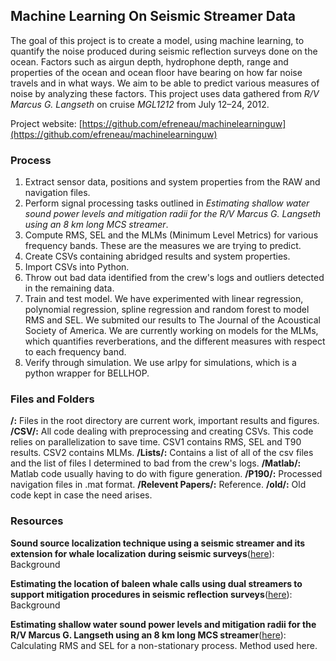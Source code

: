 ## Machine Learning On Seismic Streamer Data ##

The goal of this project is to create a model, using machine learning, to quantify the noise produced during seismic reflection surveys done on the ocean. Factors such as airgun depth, hydrophone depth, range and properties of the ocean and ocean floor have bearing on how far noise travels and in what ways. We aim to be able to predict various measures of noise by analyzing these factors. This project uses data gathered from *R/V Marcus G. Langseth* on cruise *MGL1212* from July 12–24, 2012.

Project website: ​[https://github.com/efreneau/machinelearninguw](https://github.com/efreneau/machinelearninguw)

### Process ###
1. Extract sensor data, positions and system properties from the RAW and navigation files.
2. Perform signal processing tasks outlined in *Estimating shallow water sound power levels and mitigation
radii for the R/V Marcus G. Langseth using an 8 km long MCS
streamer*.
3. Compute RMS, SEL and the MLMs (Minimum Level Metrics) for various frequency bands. These are the measures we are trying to predict.
4. Create CSVs containing abridged results and system properties.
5. Import CSVs into Python.
2. Throw out bad data identified from the crew's logs and outliers detected in the remaining data.
6. Train and test model. We have experimented with linear regression, polynomial regression, spline regression and random forest to model RMS and SEL. We submited our results to The Journal of the Acoustical Society of America. We are currently working on models for the MLMs, which quantifies reverberations, and the different measures with respect to each frequency band.
7. Verify through simulation. We use arlpy for simulations, which is a python wrapper for BELLHOP.

### Files and Folders ###
**/:** Files in the root directory are current work, important results and figures.
**/CSV/:** All code dealing with preprocessing and creating CSVs. This code relies on parallelization to save time. CSV1 contains RMS, SEL and T90 results. CSV2 contains MLMs.
**/Lists/:** Contains a list of all of the csv files and the list of files I determined to bad from the crew's logs.
**/Matlab/:** Matlab code usually having to do with figure generation.
**/P190/:** Processed navigation files in .mat format.
**/Relevent Papers/:** Reference.
**/old/:** Old code kept in case the need arises.

### Resources ###
**Sound source localization technique using a seismic streamer
and its extension for whale localization during seismic surveys**([here](https://github.com/efreneau/machinelearninguw/blob/master/Relevant%20Papers/Abadi_et_al_2015.pdf)): Background

**Estimating the location of baleen whale calls
using dual streamers to support mitigation
procedures in seismic reflection surveys**([here](https://github.com/efreneau/machinelearninguw/blob/master/Relevant%20Papers/Abadi_et_al_2017.pdf)): Background

**Estimating shallow water sound power levels and mitigation
radii for the R/V Marcus G. Langseth using an 8 km long MCS
streamer**([here](https://github.com/efreneau/machinelearninguw/blob/master/Relevant%20Papers/Crone_et%20al_2014_Estimating%20shallow%20water%20sound%20power%20levels%20and%20mitigation.pdf)): Calculating RMS and SEL for a non-stationary process. Method used here.
